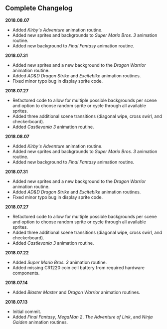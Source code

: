 ## Complete Changelog

**2018.08.07**

- Added *Kirby's Adventure* animation routine.
- Added new sprites and backgrounds to *Super Mario Bros. 3* animation routine.
- Added new background to *Final Fantasy* animation routine.

**2018.07.31**

- Added new sprites and a new background to the *Dragon Warrior* animation routine.
- Added *AD&D Dragon Strike* and *Excitebike* animation routines. 
- Fixed minor typo bug in display sprite code.

**2018.07.27**

- Refactored code to allow for multiple possible backgrounds per scene and option to choose random sprite or cycle through all available sprites.
- Added three additional scene transitions (diagonal wipe, cross swirl, and checkerboard).
- Added *Castlevania 3* animation routine. 

**2018.08.07**

- Added *Kirby's Adventure* animation routine.
- Added new sprites and backgrounds to *Super Mario Bros. 3* animation routine.
- Added new background to *Final Fantasy* animation routine.

**2018.07.31**

- Added new sprites and a new background to the *Dragon Warrior* animation routine.
- Added *AD&D Dragon Strike* and *Excitebike* animation routines. 
- Fixed minor typo bug in display sprite code.

**2018.07.27**

- Refactored code to allow for multiple possible backgrounds per scene and option to choose random sprite or cycle through all available sprites.
- Added three additional scene transitions (diagonal wipe, cross swirl, and checkerboard).
- Added *Castlevania 3* animation routine. 

**2018.07.22**

- Added *Super Mario Bros. 3* animation routine.
- Added missing CR1220 coin cell battery from required hardware components.

**2018.07.14**

- Added *Blaster Master* and *Dragon Warrior* animation routines. 

**2018.07.13**

- Initial commit.
- Added *Final Fantasy*, *MegaMan 2*, *The Adventure of Link*, and *Ninja Gaiden* animation routines.
